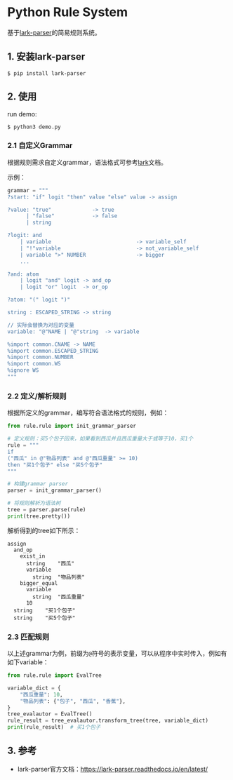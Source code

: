 # Python Rule System

基于[lark-parser](https://github.com/lark-parser/lark)的简易规则系统。

## 1. 安装lark-parser

    $ pip install lark-parser

## 2. 使用

run demo:

    $ python3 demo.py

### 2.1 自定义Grammar

根据规则需求自定义grammar，语法格式可参考[lark](https://lark-parser.readthedocs.io/en/latest)文档。

示例：

```python
grammar = """
?start: "if" logit "then" value "else" value -> assign

?value: "true"             -> true
      | "false"            -> false
      | string

?logit: and
    | variable                           -> variable_self
    | "!"variable                        -> not_variable_self
    | variable ">" NUMBER                -> bigger
    ...

?and: atom
    | logit "and" logit -> and_op
    | logit "or" logit  -> or_op

?atom: "(" logit ")"

string : ESCAPED_STRING -> string

// 实际会替换为对应的变量
variable: "@"NAME | "@"string  -> variable

%import common.CNAME -> NAME
%import common.ESCAPED_STRING
%import common.NUMBER
%import common.WS
%ignore WS
"""
```

### 2.2 定义/解析规则

根据所定义的grammar，编写符合语法格式的规则，例如：

```python
from rule.rule import init_grammar_parser

# 定义规则：买5个包子回来，如果看到西瓜并且西瓜重量大于或等于10，买1个
rule = """
if
("西瓜" in @"物品列表" and @"西瓜重量" >= 10)
then "买1个包子" else "买5个包子"
"""

# 构建grammar parser
parser = init_grammar_parser()

# 将规则解析为语法树
tree = parser.parse(rule)
print(tree.pretty())
```

解析得到的tree如下所示：

```
assign
  and_op
    exist_in
      string	"西瓜"
      variable
        string	"物品列表"
    bigger_equal
      variable
        string	"西瓜重量"
      10
  string	"买1个包子"
  string	"买5个包子"
```

### 2.3 匹配规则

以上述grammar为例，前缀为`@`符号的表示变量，可以从程序中实时传入，例如有如下variable：

```python
from rule.rule import EvalTree

variable_dict = {
    "西瓜重量": 10,
    "物品列表": {"包子", "西瓜", "香蕉"},
}
tree_evalautor = EvalTree()
rule_result = tree_evalautor.transform_tree(tree, variable_dict)
print(rule_result)  # 买1个包子
```

## 3. 参考

- lark-parser官方文档：<https://lark-parser.readthedocs.io/en/latest/>
